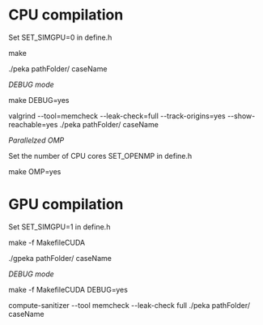 # **CPU compilation**
Set SET_SIMGPU=0 in define.h

make

./peka pathFolder/ caseName

*DEBUG mode*

make DEBUG=yes

valgrind --tool=memcheck --leak-check=full --track-origins=yes --show-reachable=yes ./peka pathFolder/ caseName

*Parallelzed OMP*

Set the number of CPU cores SET_OPENMP in define.h

make OMP=yes


# **GPU compilation**
Set SET_SIMGPU=1 in define.h

make -f MakefileCUDA

./gpeka pathFolder/ caseName

*DEBUG mode*

make -f MakefileCUDA DEBUG=yes

compute-sanitizer --tool memcheck --leak-check full ./peka pathFolder/ caseName
 

